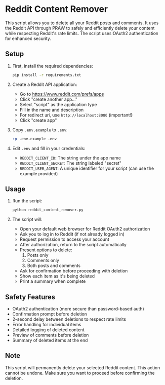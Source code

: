 # Reddit Content Remover

This script allows you to delete all your Reddit posts and comments. It uses the Reddit API through PRAW to safely and efficiently delete your content while respecting Reddit's rate limits. The script uses OAuth2 authentication for enhanced security.

## Setup

1. First, install the required dependencies:
   ```bash
   pip install -r requirements.txt
   ```

2. Create a Reddit API application:
   - Go to https://www.reddit.com/prefs/apps
   - Click "create another app..."
   - Select "script" as the application type
   - Fill in the name and description
   - For redirect uri, use `http://localhost:8080` (important!)
   - Click "create app"

3. Copy `.env.example` to `.env`:
   ```bash
   cp .env.example .env
   ```

4. Edit `.env` and fill in your credentials:
   - `REDDIT_CLIENT_ID`: The string under the app name
   - `REDDIT_CLIENT_SECRET`: The string labeled "secret"
   - `REDDIT_USER_AGENT`: A unique identifier for your script (can use the example provided)

## Usage

1. Run the script:
   ```bash
   python reddit_content_remover.py
   ```

2. The script will:
   - Open your default web browser for Reddit OAuth2 authorization
   - Ask you to log in to Reddit (if not already logged in)
   - Request permission to access your account
   - After authorization, return to the script automatically
   - Present options to delete:
     1. Posts only
     2. Comments only
     3. Both posts and comments
   - Ask for confirmation before proceeding with deletion
   - Show each item as it's being deleted
   - Print a summary when complete

## Safety Features

- OAuth2 authentication (more secure than password-based auth)
- Confirmation prompt before deletion
- 2-second delay between deletions to respect rate limits
- Error handling for individual items
- Detailed logging of deleted content
- Preview of comments before deletion
- Summary of deleted items at the end

## Note

This script will permanently delete your selected Reddit content. This action cannot be undone. Make sure you want to proceed before confirming the deletion. 